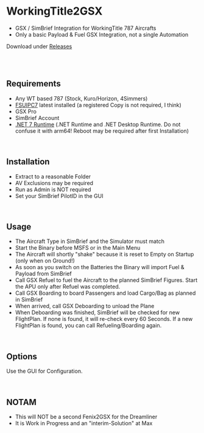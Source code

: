 # WorkingTitle2GSX

- GSX / SimBrief Integration for WorkingTitle 787 Aircrafts
- Only a basic Payload & Fuel GSX Integration, not a single Automation

Download under [Releases](https://github.com/Fragtality/WorkingTitle2GSX/releases)

<br/><br/>

## Requirements

- Any WT based 787 (Stock, Kuro/Horizon, 4Simmers)
- [FSUIPC7](http://fsuipc.com/) latest installed (a registered Copy is not required, I think)
- GSX Pro
- SimBrief Account
- [.NET 7 Runtime](https://dotnet.microsoft.com/en-us/download/dotnet/7.0) (.NET Runtime and .NET Desktop Runtime. Do not confuse it with arm64! Reboot may be required after first Installation)

<br/>

## Installation

- Extract to a reasonable Folder
- AV Exclusions may be required
- Run as Admin is NOT required
- Set your SimBrief PilotID in the GUI

<br/>

## Usage

- The Aircraft Type in SimBrief and the Simulator must match
- Start the Binary before MSFS or in the Main Menu
- The Aircraft will shortly "shake" because it is reset to Empty on Startup (only when on Ground!)
- As soon as you switch on the Batteries the Binary will import Fuel & Payload from SimBrief
- Call GSX Refuel to fuel the Aircraft to the planned SimBrief Figures. Start the APU only after Refuel was completed.
- Call GSX Boarding to board Passengers and load Cargo/Bag as planned in SimBrief
- When arrived, call GSX Deboarding to unload the Plane
- When Deboarding was finished, SimBrief will be checked for new FlightPlan. If none is found, it will re-check every 60 Seconds. If a new FlightPlan is found, you can call Refueling/Boarding again.

<br/>

## Options

Use the GUI for Configuration.

<br/>

## NOTAM

- This will NOT be a second Fenix2GSX for the Dreamliner
- It is Work in Progress and an "interim-Solution" at Max

